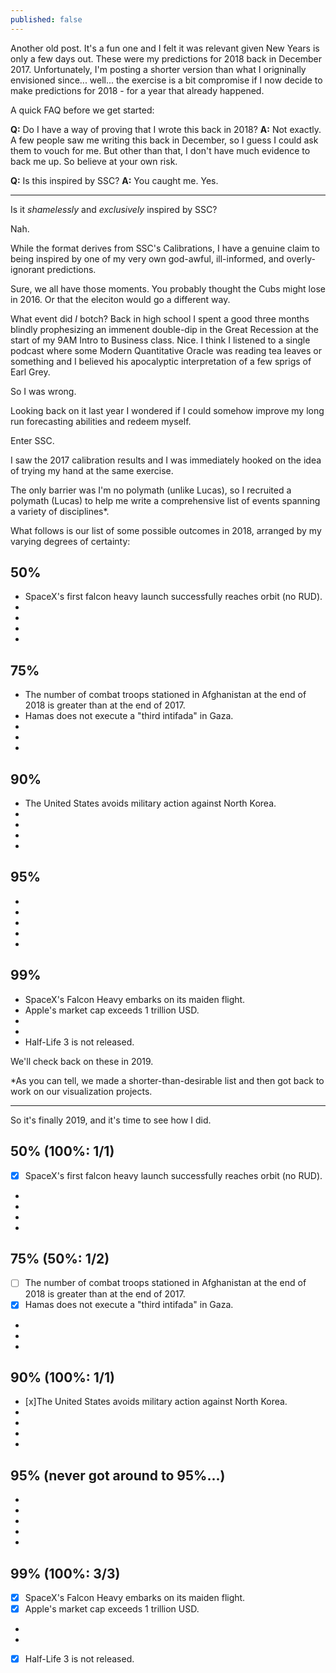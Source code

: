```yaml
---
published: false
---
```

Another old post. It's a fun one and I felt it was relevant given New Years is only a few days out. These were my predictions for 2018 back in December 2017. Unfortunately, I'm posting a shorter version than what I origninally envisioned since... well... the exercise is a bit compromise if I now decide to make predictions for 2018 - for a year that already happened. 

A quick FAQ before we get started:

**Q:** Do I have a way of proving that I wrote this back in 2018? 
**A:** Not exactly. A few people saw me writing this back in December, so I guess I could ask them to vouch for me. But other than that, I don't have much evidence to back me up. So believe at your own risk.



**Q:** Is this inspired by SSC?
**A:** You caught me. Yes.

***

Is it _shamelessly_ and _exclusively_ inspired by SSC?

Nah.

While the format derives from SSC's Calibrations, I have a genuine claim to being inspired by one of my very own god-awful, ill-informed, and overly-ignorant predictions.

Sure, we all have those moments. You probably thought the Cubs might lose in 2016. Or that the eleciton would go a different way.

What event did _I_ botch? Back in high school I spent a good three months blindly prophesizing an immenent double-dip in the Great Recession at the start of my 9AM Intro to Business class. Nice. I think I listened to a single podcast where some Modern Quantitative Oracle was reading tea leaves or something and I believed his apocalyptic interpretation of a few sprigs of Earl Grey.

So I was wrong.

Looking back on it last year I wondered if I could somehow improve my long run forecasting abilities and redeem myself. 

Enter SSC.

I saw the 2017 calibration results and I was immediately hooked on the idea of trying my hand at the same exercise.

The only barrier was I'm no polymath (unlike Lucas), so I recruited a polymath (Lucas) to help me write a comprehensive list of events spanning a variety of disciplines*.

What follows is our list of some possible outcomes in 2018, arranged by my varying degrees of certainty:

## 50%
- SpaceX's first falcon heavy launch successfully reaches orbit (no RUD).
- 
-
-
-

## 75%
- The number of combat troops stationed in Afghanistan at the end of 2018 is greater than at the end of 2017.
- Hamas does not execute a "third intifada" in Gaza.
- 
-
-

## 90%
- The United States avoids military action against North Korea.
- 
-
-
-

## 95%
-
-
-
-
-

## 99%
- SpaceX's Falcon Heavy embarks on its maiden flight.
- Apple's market cap exceeds 1 trillion USD.
- 
-
- Half-Life 3 is not released.

We'll check back on these in 2019.

*As you can tell, we made a shorter-than-desirable list and then got back to work on our visualization projects.
***

So it's finally 2019, and it's time to see how I did.

## 50% (100%: 1/1)
- [x] SpaceX's first falcon heavy launch successfully reaches orbit (no RUD). 
- 
-
-
-

## 75% (50%: 1/2)
- [ ] The number of combat troops stationed in Afghanistan at the end of 2018 is greater than at the end of 2017.
- [x] Hamas does not execute a "third intifada" in Gaza.
- 
-
-

## 90% (100%: 1/1)
- [x]The United States avoids military action against North Korea.
- 
-
-
-

## 95% (never got around to 95%...)
-
-
-
-
-

## 99% (100%: 3/3)
- [x] SpaceX's Falcon Heavy embarks on its maiden flight.
- [x] Apple's market cap exceeds 1 trillion USD.
- 
-
- [x] Half-Life 3 is not released.
